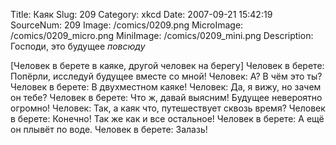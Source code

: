 Title: Каяк 
Slug: 209 
Category: xkcd 
Date: 2007-09-21 15:42:19 
SourceNum: 209 
Image: /comics/0209.png 
MicroImage: /comics/0209_micro.png 
MiniImage: /comics/0209_mini.png 
Description: Господи, это будущее <i>повсюду</i> 

[Человек в берете в каяке, другой человек на берегу]
Человек в берете: Попёрли, исследуй будущее вместе со мной!
Человек: А? В чём это ты?
Человек в берете: В двухместном каяке!
Человек: Да, я вижу, но зачем он тебе?
Человек в берете: Что ж, давай выясним! Будущее невероятно огромно!
Человек: Так, а каяк что, путешествует сквозь время?
Человек в берете: Конечно! Так же как и все остальное!
Человек в берете: А ещё он плывёт по воде.
Человек в берете: Залазь!